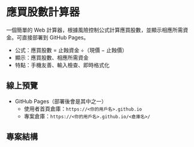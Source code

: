 # 應買股數計算器

一個簡單的 Web 計算器，根據風險控制公式計算應買股數，並顯示相應所需資金。可直接部署到 GitHub Pages。

- 公式：應買股數 = 止蝕資金 ÷（現價 − 止蝕價）
- 顯示：應買股數、相應所需資金
- 特點：手機友善、輸入檢查、即時格式化

## 線上預覽

- GitHub Pages（部署後會是其中之一）  
  - 使用者首頁倉庫：`https://<你的用戶名>.github.io`  
  - 專案倉庫：`https://<你的用戶名>.github.io/<倉庫名>/`

## 專案結構
